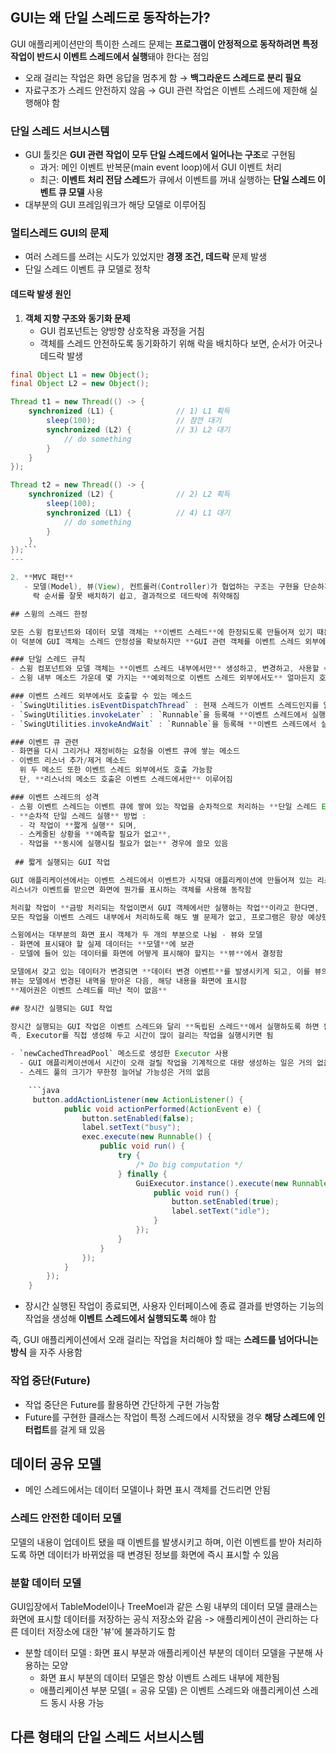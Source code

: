 ## GUI는 왜 단일 스레드로 동작하는가?

GUI 애플리케이션만의 특이한 스레드 문제는 **프로그램이 안정적으로 동작하려면 특정 작업이 반드시 이벤트 스레드에서 실행**돼야 한다는 점임
- 오래 걸리는 작업은 화면 응답을 멈추게 함 → **백그라운드 스레드로 분리 필요**  
- 자료구조가 스레드 안전하지 않음 → GUI 관련 작업은 이벤트 스레드에 제한해 실행해야 함  

### 단일 스레드 서브시스템
- GUI 툴킷은 **GUI 관련 작업이 모두 단일 스레드에서 일어나는 구조**로 구현됨
  - 과거: 메인 이벤트 반복문(main event loop)에서 GUI 이벤트 처리  
  - 최근: **이벤트 처리 전담 스레드**가 큐에서 이벤트를 꺼내 실행하는 **단일 스레드 이벤트 큐 모델** 사용
- 대부분의 GUI 프레임워크가 해당 모델로 이루어짐

### 멀티스레드 GUI의 문제
- 여러 스레드를 쓰려는 시도가 있었지만 **경쟁 조건, 데드락** 문제 발생
- 단일 스레드 이벤트 큐 모델로 정착

#### 데드락 발생 원인
1. **객체 지향 구조와 동기화 문제**
   - GUI 컴포넌트는 양방향 상호작용 과정을 거침
   - 객체를 스레드 안전하도록 동기화하기 위해 락을 배치하다 보면, 순서가 어긋나 데드락 발생

```java  
final Object L1 = new Object();
final Object L2 = new Object();

Thread t1 = new Thread(() -> {
    synchronized (L1) {              // 1) L1 획득
        sleep(100);                  // 잠깐 대기
        synchronized (L2) {          // 3) L2 대기
            // do something
        }
    }
});

Thread t2 = new Thread(() -> {
    synchronized (L2) {              // 2) L2 획득
        sleep(100);
        synchronized (L1) {          // 4) L1 대기
            // do something
        }
    }
});```
---

2. **MVC 패턴**
   - 모델(Model), 뷰(View), 컨트롤러(Controller)가 협업하는 구조는 구현을 단순하게 하지만  
     락 순서를 잘못 배치하기 쉽고, 결과적으로 데드락에 취약해짐

## 스윙의 스레드 한정

모든 스윙 컴포넌트와 데이터 모델 객체는 **이벤트 스레드**에 한정되도록 만들어져 있기 때문에 **항상 이벤트 스레드 내부에서만 사용**해야 함
이 덕분에 GUI 객체는 스레드 안정성을 확보하지만 **GUI 관련 객체를 이벤트 스레드 외부에서는 절대 건드려서는 안 됨**

### 단일 스레드 규칙
- 스윙 컴포넌트와 모델 객체는 **이벤트 스레드 내부에서만** 생성하고, 변경하고, 사용할 수 있음
- 스윙 내부 메소드 가운데 몇 가지는 **예외적으로 이벤트 스레드 외부에서도** 얼마든지 호출할 수 있으며, 이런 메소드는 **항상 스레드 안전**하게 외부에서 호출할 수 있음

### 이벤트 스레드 외부에서도 호출할 수 있는 메소드
- `SwingUtilities.isEventDispatchThread` : 현재 스레드가 이벤트 스레드인지를 알려주는 메소드
- `SwingUtilities.invokeLater` : `Runnable`을 등록해 **이벤트 스레드에서 실행**되도록 해줌
- `SwingUtilities.invokeAndWait` : `Runnable`을 등록해 **이벤트 스레드에서 실행**되도록 하며, **해당 작업이 끝날 때까지 대기함**

### 이벤트 큐 관련
- 화면을 다시 그리거나 재정비하는 요청을 이벤트 큐에 쌓는 메소드
- 이벤트 리스너 추가/제거 메소드
  위 두 메소드 또한 이벤트 스레드 외부에서도 호출 가능함
  단, **리스너의 메소드 호출은 이벤트 스레드에서만** 이루어짐

### 이벤트 스레드의 성격
- 스윙 이벤트 스레드는 이벤트 큐에 쌓여 있는 작업을 순차적으로 처리하는 **단일 스레드 Executor**
- **순차적 단일 스레드 실행** 방법 :
  - 각 작업이 **짧게 실행** 되며,
  - 스케줄된 상황을 **예측할 필요가 없고**,
  - 작업을 **동시에 실행시킬 필요가 없는** 경우에 쓸모 있음
 
 ## 짧게 실행되는 GUI 작업

GUI 애플리케이션에서는 이벤트 스레드에서 이벤트가 시작돼 애플리케이션에 만들어져 있는 리스너에게 전파됨  
리스너가 이벤트를 받으면 화면에 뭔가를 표시하는 객체를 사용해 동작함

처리할 작업이 **금방 처리되는 작업이면서 GUI 객체에서만 실행하는 작업**이라고 한다면,  
모든 작업을 이벤트 스레드 내부에서 처리하도록 해도 별 문제가 없고, 프로그램은 항상 예상했던 대로 동작함

스윙에서는 대부분의 화면 표시 객체가 두 개의 부분으로 나뉨 - 뷰와 모델
- 화면에 표시돼야 할 실제 데이터는 **모델**에 보관
- 모델에 들어 있는 데이터를 화면에 어떻게 표시해야 할지는 **뷰**에서 결정함 

모델에서 갖고 있는 데이터가 변경되면 **데이터 변경 이벤트**를 발생시키게 되고, 이를 뷰의 리스너가 받음.  
뷰는 모델에서 변경된 내역을 받아온 다음, 해당 내용을 화면에 표시함
**제어권은 이벤트 스레드를 떠난 적이 없음**

## 장시간 실행되는 GUI 작업

장시간 실행되는 GUI 작업은 이벤트 스레드와 달리 **독립된 스레드**에서 실행하도록 하면 됨
즉, Executor를 직접 생성해 두고 시간이 많이 걸리는 작업을 실행시키면 됨

- `newCachedThreadPool` 메소드로 생성한 Executor 사용
  - GUI 애플리케이션에서 시간이 오래 걸릴 작업을 기계적으로 대량 생성하는 일은 거의 없음
  - 스레드 풀의 크기가 무한정 늘어날 가능성은 거의 없음

    ```java
     button.addActionListener(new ActionListener() {
            public void actionPerformed(ActionEvent e) {
                button.setEnabled(false);
                label.setText("busy");
                exec.execute(new Runnable() {
                    public void run() {
                        try {
                            /* Do big computation */
                        } finally {
                            GuiExecutor.instance().execute(new Runnable() {
                                public void run() {
                                    button.setEnabled(true);
                                    label.setText("idle");
                                }
                            });
                        }
                    }
                });
            }
        });
    }
```
    
- 장시간 실행된 작업이 종료되면, 사용자 인터페이스에 종료 결과를 반영하는 기능의 작업을 생성해 **이벤트 스레드에서 실행되도록** 해야 함

즉, GUI 애플리케이션에서 오래 걸리는 작업을 처리해야 할 때는 **스레드를 넘어다니는 방식** 을 자주 사용함


### 작업 중단(Future)

- 작업 중단은 Future를 활용하면 간단하게 구현 가능함
- Future를 구현한 클래스는 작업이 특정 스레드에서 시작됐을 경우 **해당 스레드에 인터럽트**를 걸게 돼 있음

## 데이터 공유 모델

- 메인 스레드에서는 데이터 모델이나 화면 표시 객체를 건드리면 안됨


### 스레드 안전한 데이터 모델
모델의 내용이 업데이트 됐을 때 이벤트를 발생시키고 하며, 이런 이벤트를 받아 처리하도록 하면
데이터가 바뀌었을 때 변경된 정보를 화면에 즉시 표시할 수 있음

### 분할 데이터 모델
GUI입장에서 TableModel이나 TreeMoel과 같은 스윙 내부의 데이터 모델 클래스는 화면에 표시할 데이터를 저장하는 공식 저장소와 같음
-> 애플리케이션이 관리하는 다른 데이터 저장소에 대한 '뷰'에 불과하기도 함
- 분할 데이터 모델 : 화면 표시 부분과 애플리케이션 부분의 데이터 모델을 구분해 사용하는 모양
  - 화면 표시 부분의 데이터 모델은 항상 이벤트 스레드 내부에 제한됨
  - 애플리케이션 부분 모델( = 공유 모델) 은 이벤트 스레드와 애플리케이션 스레드 동시 사용 가능

## 다른 형태의 단일 스레드 서브시스템



    


     
